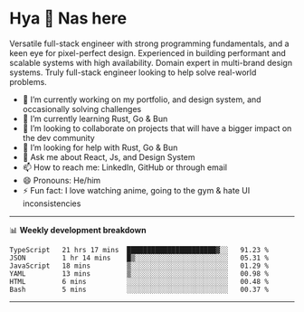# Hya 👋 Nas here

Versatile full-stack engineer with strong programming fundamentals, and a keen eye for pixel-perfect design. Experienced in building performant and scalable systems with high availability. Domain expert in multi-brand design systems. Truly full-stack engineer looking to help solve real-world problems.

- 🔭 I’m currently working on my portfolio, and design system, and occasionally solving challenges
- 🌱 I’m currently learning Rust, Go & Bun
- 👯 I’m looking to collaborate on projects that will have a bigger impact on the dev community
- 🤔 I’m looking for help with Rust, Go & Bun
- 💬 Ask me about React, Js, and Design System
- 📫 How to reach me: LinkedIn, GitHub or through email
- 😄 Pronouns: He/him
- ⚡ Fun fact: I love watching anime, going to the gym & hate UI inconsistencies

-------
📊 **Weekly development breakdown**
<!--START_SECTION:waka-->

```text
TypeScript   21 hrs 17 mins  ██████████████████████▓░░   91.23 %
JSON         1 hr 14 mins    █▒░░░░░░░░░░░░░░░░░░░░░░░   05.31 %
JavaScript   18 mins         ▒░░░░░░░░░░░░░░░░░░░░░░░░   01.29 %
YAML         13 mins         ▒░░░░░░░░░░░░░░░░░░░░░░░░   00.98 %
HTML         6 mins          ░░░░░░░░░░░░░░░░░░░░░░░░░   00.48 %
Bash         5 mins          ░░░░░░░░░░░░░░░░░░░░░░░░░   00.37 %
```

<!--END_SECTION:waka-->
-------
